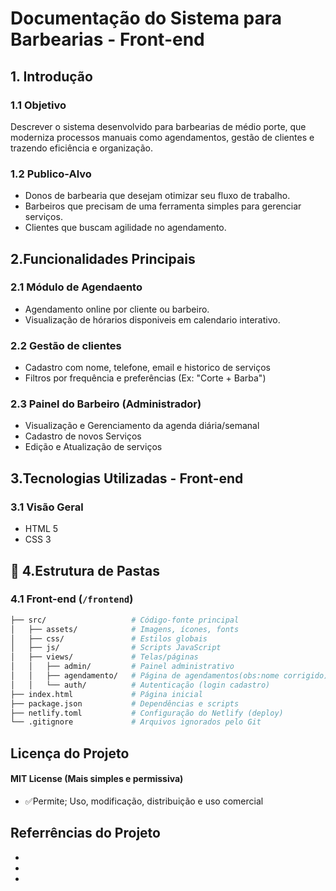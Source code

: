 # Documentação do Sistema para Barbearias - Front-end

## 1. Introdução

### 1.1 Objetivo
Descrever o sistema desenvolvido para barbearias de médio porte, que moderniza processos manuais como agendamentos, gestão de clientes e trazendo eficiência e organização.

### 1.2 Publico-Alvo

- Donos de barbearia que desejam otimizar seu fluxo de trabalho.
- Barbeiros que precisam de uma ferramenta simples para gerenciar serviços.
- Clientes que buscam agilidade no agendamento.

## 2.Funcionalidades Principais

### 2.1 Módulo de Agendaento

- Agendamento online por cliente ou barbeiro.
- Visualização de hórarios disponiveis em calendario interativo.

### 2.2 Gestão de clientes
- Cadastro com nome, telefone, email e historico de serviços
- Filtros por frequência e preferências (Ex: "Corte + Barba")

### 2.3 Painel do Barbeiro (Administrador)
- Visualização e Gerenciamento da agenda diária/semanal
- Cadastro de novos Serviços
- Edição e Atualização de serviços
## 3.Tecnologias Utilizadas - Front-end
### 3.1 Visão Geral
- HTML 5
- CSS 3

## 📁 4.Estrutura de Pastas
### 4.1 **Front-end** (`/frontend`)
```bash
├── src/                   # Código-fonte principal
│   ├── assets/            # Imagens, ícones, fonts
│   ├── css/               # Estilos globais
│   ├── js/                # Scripts JavaScript
│   ├── views/             # Telas/páginas
│   │   ├── admin/         # Painel administrativo
│   │   ├── agendamento/   # Página de agendamentos(obs:nome corrigido)
│   │   └── auth/          # Autenticação (login cadastro)
├── index.html             # Página inicial
├── package.json           # Dependências e scripts
├── netlify.toml           # Configuração do Netlify (deploy)
└── .gitignore             # Arquivos ignorados pelo Git
```
## Licença do Projeto
#### MIT License (Mais simples e permissiva)
- ✅Permite; Uso, modificação, distribuição e uso comercial
## Referrências do Projeto
-
-
-